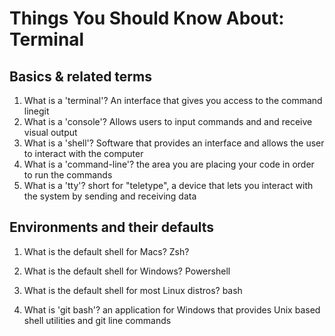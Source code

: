 # Things You Should Know About: Terminal

## Basics & related terms

1. What is a 'terminal'? An interface that gives you access to the command linegit
2. What is a 'console'? Allows users to input commands and and receive visual output
3. What is a 'shell'? Software that provides an interface and allows the user to interact with the computer
4. What is a 'command-line'? the area you are placing your code in order to run the commands
5. What is a 'tty'? short for "teletype", a device that lets you interact with the system by sending and receiving data

## Environments and their defaults

1.  What is the default shell for Macs? Zsh?

2.  What is the default shell for Windows? Powershell

3.  What is the default shell for most Linux distros? bash

4.  What is 'git bash'? an application for Windows that provides Unix based shell utilities and git line commands

